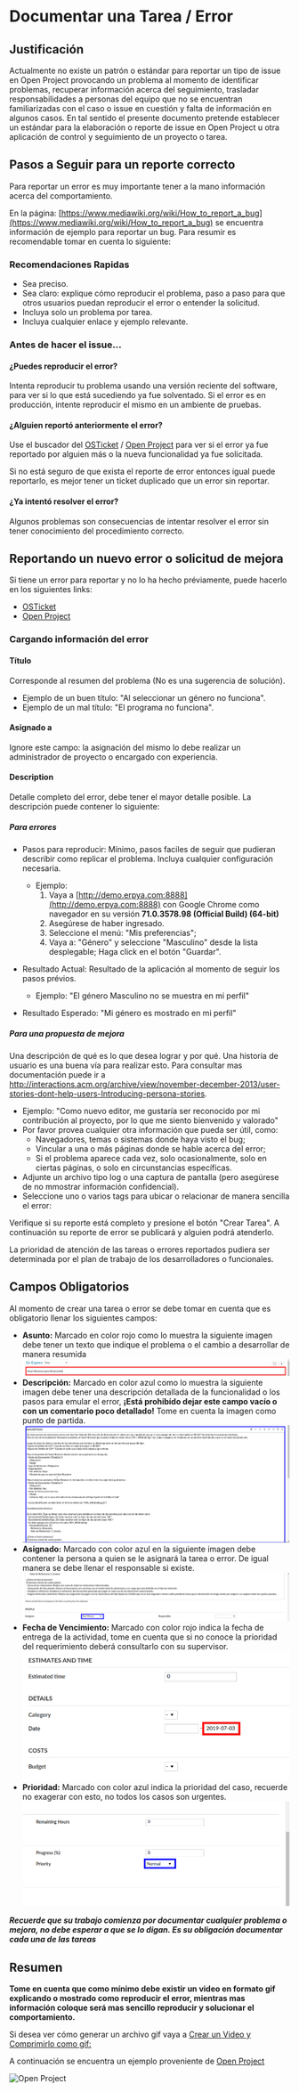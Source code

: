 # **Documentar una Tarea / Error**

## **Justificación**
Actualmente no existe un patrón o estándar para reportar un tipo de issue en Open Project provocando un problema al momento de identificar problemas, recuperar información acerca del seguimiento, trasladar responsabilidades a personas del equipo que no se encuentran familiarizadas con el caso o issue en cuestión y falta de información en algunos casos. En tal sentido el presente documento pretende establecer un estándar para la elaboración o reporte de issue en Open Project u otra aplicación de control y seguimiento de un proyecto o tarea.

## **Pasos a Seguir para un reporte correcto**
Para reportar un error es muy importante tener a la mano información acerca del comportamiento.

En la página: [https://www.mediawiki.org/wiki/How_to_report_a_bug](https://www.mediawiki.org/wiki/How_to_report_a_bug) se encuentra información de ejemplo para reportar un bug. Para resumir es recomendable tomar en cuenta lo siguiente:

### **Recomendaciones Rapidas**
 - Sea preciso.
 - Sea claro: explique cómo reproducir el problema, paso a paso para que otros usuarios puedan reproducir el error o entender la solicitud.
 - Incluya solo un problema por tarea.
 - Incluya cualquier enlace y ejemplo relevante.

### **Antes de hacer el issue...**

#### **¿Puedes reproducir el error?**
Intenta reproducir tu problema usando una versión reciente del software, para ver si lo que está sucediendo ya fue solventado. Si el error es en producción, intente reproducir el mismo en un ambiente de pruebas.

#### **¿Alguien reportó anteriormente el error?**
Use el buscador del [OSTicket](http://helpdesk.erpya.com/) / [Open Project](http://project.erpya.com/) para ver si el error ya fue reportado por alguien más o la nueva funcionalidad ya fue solicitada.

Si no está seguro de que exista el reporte de error entonces igual puede reportarlo, es mejor tener un ticket duplicado que un error sin reportar.

#### **¿Ya intentó resolver el error?**
Algunos problemas son consecuencias de intentar resolver el error sin tener conocimiento del procedimiento correcto.

## **Reportando un nuevo error o solicitud de mejora**
Si tiene un error para reportar y no lo ha hecho préviamente, puede hacerlo en los siguientes links:

* [OSTicket](http://helpdesk.erpya.com/)
* [Open Project](http://project.erpya.com)

### **Cargando información del error**
#### **Título**
Corresponde al resumen del problema (No es una sugerencia de solución).
* Ejemplo de un buen título: "Al seleccionar un género no funciona".
* Ejemplo de un mal título: "El programa no funciona".

#### **Asignado a**
Ignore este campo: la asignación del mismo lo debe realizar un administrador de proyecto o encargado con experiencia.

#### **Description**
Detalle completo del error, debe tener el mayor detalle posible.
La descripción puede contener lo siguiente:

##### **Para errores**

* Pasos para reproducir: Mínimo, pasos faciles de seguir que pudieran describir como replicar el problema. Incluya cualquier configuración necesaria.

    * Ejemplo:
        1. Vaya a [http://demo.erpya.com:8888](http://demo.erpya.com:8888) con Google Chrome como navegador en su versión **71.0.3578.98 (Official Build) (64-bit)**
        2. Asegúrese de haber ingresado.
        3. Seleccione el menú: "Mis preferencias";
        4. Vaya a: "Género" y seleccione "Masculino" desde la lista desplegable; Haga click en el botón "Guardar".

* Resultado Actual: Resultado de la aplicación al momento de seguir los pasos prévios.
    * Ejemplo: "El género Masculino no se muestra en mi perfil"
* Resultado Esperado: "Mi género es mostrado en mi perfil"

##### **Para una propuesta de mejora**
Una descripción de qué es lo que desea lograr y por qué. Una historia de usuario es una buena vía para realizar esto. Para consultar mas documentación puede ir a http://interactions.acm.org/archive/view/november-december-2013/user-stories-dont-help-users-Introducing-persona-stories.

* Ejemplo: "Como nuevo editor, me gustaría ser reconocido por mi contribución al proyecto, por lo que me siento bienvenido y valorado"
* Por favor provea cualquier otra información que pueda ser útil, como:
    * Navegadores, temas o sistemas donde haya visto el bug;
    * Vincular a una o más páginas donde se hable acerca del error;
    * Si el problema aparece cada vez, solo ocasionalmente, solo en ciertas páginas, o solo en circunstancias específicas.
* Adjunte un archivo tipo log o una captura de pantalla (pero asegúrese de no mmostrar información confidencial).
* Seleccione uno o varios tags para ubicar o relacionar de manera sencilla el error:

Verifique si su reporte está completo y presione el botón "Crear Tarea". A continuación su reporte de error se publicará y alguien podrá atenderlo.

La prioridad de atención de las tareas o errores reportados pudiera ser determinada por el plan de trabajo de los desarrolladores o funcionales.

## **Campos Obligatorios**
Al momento de crear una tarea o error se debe tomar en cuenta que es obligatorio llenar los siguientes campos:

- **Asunto:** Marcado en color rojo como lo muestra la siguiente imagen debe tener un texto que indique el problema o el cambio a desarrollar de manera resumida
![Asunto de Solicitud](resources/subject-task.png)
- **Descripción:** Marcado en color azul como lo muestra la siguiente imagen debe tener una descripción detallada de la funcionalidad o los pasos para emular el error, **¡Está prohibído dejar este campo vacío o con un comentario poco detallado!** Tome en cuenta la imagen como punto de partida.
![Descripción de Solicitud](resources/description-task.png)
- **Asignado:** Marcado con color azul en la siguiente imagen debe contener la persona a quien se le asignará la tarea o error. De igual manera se debe llenar el responsable si existe.
![Responsable y Asignado de Solicitud](resources/assigned-task.png)
- **Fecha de Vencimiento:** Marcado con color rojo indica la fecha de entrega de la actividad, tome en cuenta que si no conoce la prioridad del requerimiento deberá consultarlo con su supervisor.
![Fecha de Vencimiento de Solicitud](resources/due-date-task.png)
- **Prioridad:** Marcado con color azul indica la prioridad del caso, recuerde no exagerar con esto, no todos los casos son urgentes.
![Prioridad de Solicitud](resources/priority-task.png)

**_Recuerde que su trabajo comienza por documentar cualquier problema o mejora, no debe esperar a que se lo digan. Es su obligación documentar cada una de las tareas_**

## **Resumen**

**Tome en cuenta que como mínimo debe existir un video en formato gif explicando o mostrado como reproducir el error, mientras mas información coloque será mas sencillo reproducir y solucionar el comportamiento.**

Si desea ver cómo generar un archivo gif vaya a [Crear un Video y Comprimirlo como gif: ](../../general/compress-mp4.md)

A continuación se encuentra un ejemplo proveniente de [Open Project](http://project.erpya.com/projects/soporte-sos/work_packages/2905/activity)


![Open Project](../../img/general/OpenProject-Example.png)
